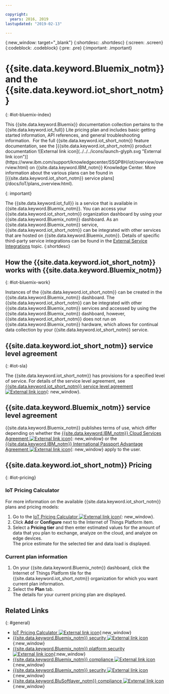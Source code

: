 ```yaml
---

copyright:
  years: 2016, 2019
lastupdated: "2019-02-13"

---
```


{:new_window: target="\_blank"}
{:shortdesc: .shortdesc}
{:screen: .screen}
{:codeblock: .codeblock}
{:pre: .pre}
{:important: .important}

# {{site.data.keyword.Bluemix_notm}} and the {{site.data.keyword.iot_short_notm}}
{: #iot-bluemix-index}

<p>This {{site.data.keyword.Bluemix}} documentation collection pertains to the {{site.data.keyword.iot_full}} Lite pricing plan and includes basic getting started information, API references, and general troubleshooting information. 
For the full {{site.data.keyword.iot_short_notm}} feature documentation, see the [{{site.data.keyword.iot_short_notm}} product documentation ![External link icon](../../../icons/launch-glyph.svg "External link icon")](https://www.ibm.com/support/knowledgecenter/SSQP8H/iot/overview/overview.html) on {{site.data.keyword.IBM_notm}} Knowledge Center. More information about the various plans can be found in [{{site.data.keyword.iot_short_notm}} service plans](/docs/IoT/plans_overview.html). 
</p>
{: important}

The {{site.data.keyword.iot_full}} is a service that is available in {{site.data.keyword.Bluemix_notm}}. You can access your {{site.data.keyword.iot_short_notm}} organization dashboard by using your {{site.data.keyword.Bluemix_notm}} dashboard. As an {{site.data.keyword.Bluemix_notm}} service, {{site.data.keyword.iot_short_notm}} can be integrated with other services that are hosted on {{site.data.keyword.Bluemix_notm}}. Details of specific third-party service integrations can be found in the [External Service Integrations](/docs/IoT/references/extensions/index.html) topic.
{:shortdesc}

## How the {{site.data.keyword.iot_short_notm}} works with {{site.data.keyword.Bluemix_notm}}
{: #iot-bluemix-work}

Instances of the {{site.data.keyword.iot_short_notm}} can be created in the {{site.data.keyword.Bluemix_notm}} dashboard. The {{site.data.keyword.iot_short_notm}} can be integrated with other {{site.data.keyword.Bluemix_notm}} services and accessed by using the {{site.data.keyword.Bluemix_notm}} dashboard, however, {{site.data.keyword.iot_short_notm}} does not run on {{site.data.keyword.Bluemix_notm}} hardware, which allows for continual data collection by your {{site.data.keyword.iot_short_notm}} service.

## {{site.data.keyword.iot_short_notm}} service level agreement
{: #iot-sla}

The {{site.data.keyword.iot_short_notm}} has provisions for a specified level of service. For details of the service level agreement, see [{{site.data.keyword.iot_short_notm}} service level agreement ![External link icon](../../../icons/launch-glyph.svg "External link icon")](https://www-03.ibm.com/software/sla/sladb.nsf/8bd55c6b9fa8039c86256c6800578854/62a7eae9288fddcc862581d0007c2583/$FILE/i126-6738-05_12-2017_en_US.pdf){: new_window}.

## {{site.data.keyword.Bluemix_notm}} service level agreement

{{site.data.keyword.Bluemix_notm}} publishes terms of use, which differ depending on whether the [{{site.data.keyword.IBM_notm}} Cloud Services Agreement ![External link icon](../../../icons/launch-glyph.svg)](http://www-05.ibm.com/support/operations/files/pdf/csa_us.pdf?cm_mc_uid=65870113399114371461368&cm_mc_sid_50200000=1469524513){: new_window} or the [{{site.data.keyword.IBM_notm}} International Passport Advantage Agreement ![External link icon](../../../icons/launch-glyph.svg)](https://www-01.ibm.com/software/passportadvantage/pa_agreements.html){: new_window} apply to the user.

## {{site.data.keyword.iot_short_notm}} Pricing
{: #iot-pricing}

### IoT Pricing Calculator
For more information on the available {{site.data.keyword.iot_short_notm}} plans and pricing models:
1. Go to the [IoT Pricing Calculator ![External link icon](../../../icons/launch-glyph.svg "External link icon")](https://console.bluemix.net/pricing/configure/service/iotf-service-id){: new_window}.  
2. Click **Add** or **Configure** next to the Internet of Things Platform item.
3. Select a **Pricing tier** and then enter estimated values for the amount of data that you plan to exchange, analyze on the cloud, and analyze on edge devices.  
The price estimate for the selected tier and data load is displayed.

### Current plan information
1. On your {{site.data.keyword.Bluemix_notm}} dashboard, click the Internet of Things Platform tile for the  {{site.data.keyword.iot_short_notm}} organization for which you want current plan information.
2. Select the **Plan** tab.  
The details for your current pricing plan are displayed.

## Related Links
{: #general}

* [IoT Pricing Calculator ![External link icon](../../../icons/launch-glyph.svg "External link icon")](http://iot-cost-calculator.ng.bluemix.net/){:new_window}
* [{{site.data.keyword.Bluemix_notm}} security ![External link icon](../../../icons/launch-glyph.svg "External link icon")](https://console.ng.bluemix.net/docs/security/index.html#security){:new_window}
* [{{site.data.keyword.Bluemix_notm}} platform security ![External link icon](../../../icons/launch-glyph.svg "External link icon")](https://console.ng.bluemix.net/docs/security/index.html#platform-security){:new_window}
* [{{site.data.keyword.Bluemix_notm}} compliance ![External link icon](../../../icons/launch-glyph.svg "External link icon")](https://console.ng.bluemix.net/docs/security/index.html#compliance){:new_window}
* [{{site.data.keyword.Bluemix_notm}} security ![External link icon](../../../icons/launch-glyph.svg "External link icon")](http://www.softlayer.com/security){:new_window}
* [{{site.data.keyword.BluSoftlayer_notm}} compliance ![External link icon](../../../icons/launch-glyph.svg "External link icon")](http://www.softlayer.com/compliance){:new_window}
